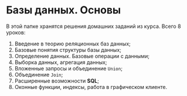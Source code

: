 # Базы данных. Основы

В этой папке хранятся решения домашних заданий из курса. Всего 8 уроков:

1. Введение в теорию реляционных баз данных;
2. Базовые понятия структуры базы данных;
3. Определение данных. Базовые операции с данными;
4. Выборка данных, агрегация данных;
5. Вложенные запросы и объединение `Union`;
6. Объединение `Join`;
7. Расширенные возможности **SQL**;
8. Оконные функции, индексы, работа в графическом клиенте.
